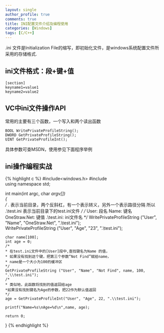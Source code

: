 ```yaml
---
layout: single
author_profile: true
comments: true
title: INI配置文件介绍及编程使用
categories: [Windows]
tags: [C/C++]
---
```


.ini 文件是Initialization File的缩写，即初始化文件，是windows系统配置文件所采用的存储格式.

## ini文件格式：段+键+值

	[section]
	keyname1=value1
	keyname2=value2


## VC中ini文件操作API

常用的主要有三个函数，一个写入和两个读出函数

	BOOL WritePrivateProfileString();
	DWORD GetPrivateProfileString();
	UINT GetPrivateProfileInt();

具体参数可查MSDN，使用参见下面程序举例

## ini操作编程实战

{% highlight c %}
#include<windows.h>
#include<iostream>  
using namespace std;

int main(int argc, char *argv[])   
{        
	/*
		. 表示当前目录，两个反斜杠，有一个表示转义，另外一个表示路径分隔
		所以  .\\test.ini 表示当前目录下的test.ini文件
	*/
	/*
		User: 段名
		Name: 键名
		OneStraw.Net: 键值
		.\\test.ini: ini文件名
	*/
	WritePrivateProfileString ("User", "Name", "OneStraw.Net", ".\\test.ini");   
	WritePrivateProfileString ("User", "Age", "23", ".\\test.ini");   
    
	char name[100];
	int age = 0;  
	/*
	* 在test.ini文件中的[User]段中,查找键名为Name 的值，
	* 如果没有找到这个键，把第三个参数“Not Find”赋给name，
	* name是一个大小为100的缓冲区
	*/
	GetPrivateProfileString ("User", "Name", "Not Find", name, 100, ".\\test.ini");  
	/*
	* 类似地，此函数将找到的值返回给age
	*如果没有找到键名为Age的参数，把22作为默认值返回
	*/
	age = GetPrivateProfileInt("User", "Age", 22, ".\\test.ini");  
	
	printf("Name=%s\nAge=%d\n",name, age);

	return 0;
}
{% endhighlight %}
